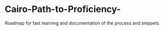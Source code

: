 # Cairo-Path-to-Proficiency-
Roadmap for fast learning and documentation of the process and snippets
